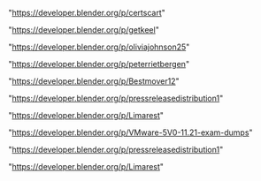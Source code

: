 "https://developer.blender.org/p/certscart"

"https://developer.blender.org/p/getkeel"

"https://developer.blender.org/p/oliviajohnson25"

"https://developer.blender.org/p/peterrietbergen"

"https://developer.blender.org/p/Bestmover12"

"https://developer.blender.org/p/pressreleasedistribution1"

"https://developer.blender.org/p/Limarest"

 
"https://developer.blender.org/p/VMware-5V0-11.21-exam-dumps"


"https://developer.blender.org/p/pressreleasedistribution1"


"https://developer.blender.org/p/Limarest"


 
